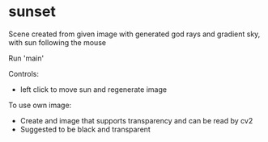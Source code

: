 # sunset

Scene created from given image with generated god rays and gradient sky, with sun
following the mouse

Run 'main'

Controls:
 - left click to move sun and regenerate image

To use own image:
 - Create and image that supports transparency and can be read by cv2
 - Suggested to be black and transparent
